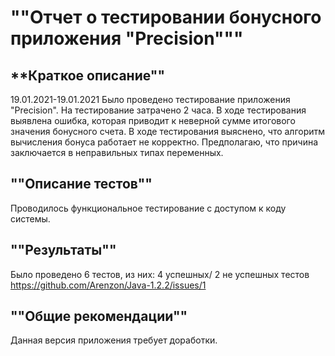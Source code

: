 # ""Отчет о тестировании бонусного приложения "Precision"""
## **Краткое описание""
19.01.2021-19.01.2021 Было проведено тестирование приложения "Precision". На тестирование затрачено 2 часа. В ходе тестирования выявлена ошибка, которая приводит к неверной сумме итогового значения бонусного счета. В ходе тестирования выяснено, что алгоритм вычисления бонуса работает не корректно. Предполагаю, что причина заключается в неправильных типах переменных.

## ""Описание тестов""
Проводилось функциональное тестирование с доступом к коду системы. 

## ""Результаты""
Было проведено 6 тестов, из них: 4 успешных/ 2 не успешных тестов https://github.com/Arenzon/Java-1.2.2/issues/1

## ""Общие рекомендации""
Данная версия приложения требует доработки.